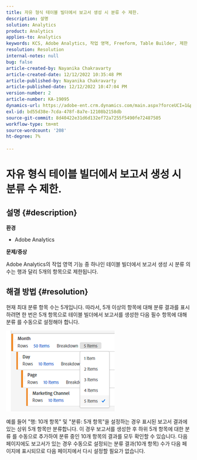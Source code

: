 ```yaml
---
title: 자유 형식 테이블 빌더에서 보고서 생성 시 분류 수 제한.
description: 설명
solution: Analytics
product: Analytics
applies-to: Analytics
keywords: KCS, Adobe Analytics, 작업 영역, Freeform, Table Builder, 제한
resolution: Resolution
internal-notes: null
bug: false
article-created-by: Nayanika Chakravarty
article-created-date: 12/12/2022 10:35:48 PM
article-published-by: Nayanika Chakravarty
article-published-date: 12/12/2022 10:47:04 PM
version-number: 2
article-number: KA-19095
dynamics-url: https://adobe-ent.crm.dynamics.com/main.aspx?forceUCI=1&pagetype=entityrecord&etn=knowledgearticle&id=4315ac52-6d7a-ed11-81ac-6045bd006b25
exl-id: bd55d38e-7cda-478f-8a7e-12108b2158db
source-git-commit: 8d40422e31d6d132ef72a7255f5490fe72487505
workflow-type: tm+mt
source-wordcount: '208'
ht-degree: 7%

---
```


# 자유 형식 테이블 빌더에서 보고서 생성 시 분류 수 제한.

## 설명 {#description}


<b>환경</b>

- Adobe Analytics

<b>문제/증상</b>

Adobe Analytics의 작업 영역 기능 중 하나인 테이블 빌더에서 보고서 생성 시 분류 의 수는 행과 달리 5개의 항목으로 제한됩니다.


## 해결 방법 {#resolution}


현재 최대 분류 항목 수는 5개입니다. 따라서, 5개 이상의 항목에 대해 분류 결과를 표시하려면 한 번은 5개 항목으로 테이블 빌더에서 보고서를 생성한 다음 필수 항목에 대해 분류 를 수동으로 설정해야 합니다.

![](assets/936a2ca2-6ab5-ec11-983f-000d3a5d0e57.png)

예를 들어 &quot;행: 10개 항목&quot; 및 &quot;분류: 5개 항목&quot;을 설정하는 경우 표시된 보고서 결과에 있는 상위 5개 항목만 분류합니다. 이 경우 보고서를 생성한 후 하위 5개 항목에 대한 분류 를 수동으로 추가하여 분류 중인 10개 항목의 결과를 모두 확인할 수 있습니다. 다음 페이지에도 보고서가 있는 경우 수동으로 설정되는 분류 결과(10개 항목) 수가 다음 페이지에 표시되므로 다음 페이지에서 다시 설정할 필요가 없습니다.

